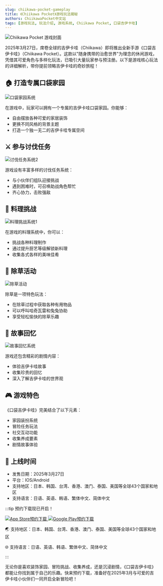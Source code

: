 ```yaml
---
slug: chiikawa-pocket-gameplay
title: 《Chiikawa Pocket》游戏玩法揭秘
authors: ChiikawaPocket中文站
tags: [游戏玩法, 玩法介绍, 游戏系统, Chiikawa Pocket, 口袋吉伊卡哇]
---
```


![Chiikawa Pocket 游戏封面](/img/blog/play1.png)

2025年3月27日，席卷全球的吉伊卡哇（Chiikawa）即将推出全新手游《口袋吉伊卡哇》（Chiikawa Pocket）。这款以"随身携带的治愈世界"为理念的休闲游戏，凭借其可爱角色与多样化玩法，已吸引大量玩家参与预注册。以下是游戏核心玩法的详细解析，带你提前领略吉伊卡哇的奇妙旅程！

## 🏠 打造专属口袋家园

![口袋家园系统](/img/blog/play2.png)

在游戏中，玩家可以拥有一个专属的吉伊卡哇口袋家园。你能够：  

- 自由摆放各种可爱的家居装饰
- 更换不同风格的背景主题  
- 打造一个独一无二的吉伊卡哇专属空间

## ⚔️ 参与讨伐任务

![讨伐任务系统2](/img/blog/play4.png)

游戏设有丰富多样的讨伐任务系统：  

- 与小伙伴们组队迎接挑战  
- 遇到困难时，可召唤助战角色帮忙  
- 齐心协力，击败强敌

## 🎉 料理挑战

![料理挑战系统1](/img/blog/play5.png)

在游戏的料理系统中，你可以：  

- 挑战各种料理制作
- 通过提升厨艺等级解锁新料理
- 收集各式各样的美味佳肴

## 🌿 除草活动

![除草活动](/img/blog/play7.png)

除草是一项特色玩法：
- 在除草过程中获取各种有用物品
- 可以呼叫哈奇瓦雷和兔兔协助
- 享受轻松愉快的除草乐趣

## 📖 故事回忆

![故事回忆系统](/img/blog/play8.png)

游戏还包含精彩的剧情内容：
- 体验吉伊卡哇故事
- 收集珍贵的回忆
- 深入了解吉伊卡哇的世界观

## 🎮 游戏特色

《口袋吉伊卡哇》完美结合了以下元素：
- 家园装扮系统
- 冒险任务玩法
- 社交互动功能
- 收集养成要素
- 剧情故事体验

## 📱 上线时间

- 发售日期：2025年3月27日
- 平台：IOS/Android
- 支持地区：日本、韩国、台湾、香港、澳门、泰国、美国等全球43个国家和地区
- 支持语言：日语、英语、韩语、繁体中文、简体中文

:::tip 预约下载现已开启！
<div className="pre-registration-container">
  <div className="store-list" style={{display: 'flex', gap: '20px', justifyContent: 'center'}}>
    <a href="https://apps.apple.com/jp/app/id6596745408" className="store-button">
      <img src="/img/blog/store_apple_en.DbZvOR_p.webp" alt="App Store预约下载" style={{width: '200px', height: '60px', objectFit: 'contain'}} />
    </a>
    <a href="https://play.google.com/store/apps/details?id=jp.co.applibot.chiikawapocket" className="store-button">
      <img src="/img/blog/store_google_en.DnuLY5KE.webp" alt="Google Play预约下载" style={{width: '200px', height: '60px', objectFit: 'contain'}} />
    </a>
  </div>
  <div className="support-info">
    <p>🌏 支持地区：日本、韩国、台湾、香港、澳门、泰国、美国等全球43个国家和地区</p>
    <p>🌐 支持语言：日语、英语、韩语、繁体中文、简体中文</p>
  </div>
</div>
:::

无论你是喜欢装饰家园、冒险挑战、收集养成，还是沉浸剧情，《口袋吉伊卡哇》都能让你找到属于自己的乐趣。快来预约下载，准备好在2025年3月与可爱的吉伊卡哇小伙伴们一同开启全新冒险吧！
